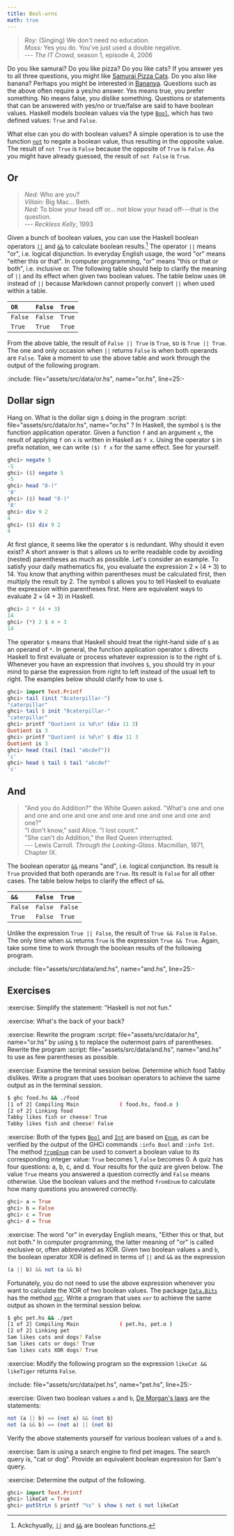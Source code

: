 ```yaml
---
title: Bool-urns
math: true
---
```


> _Roy:_ (Singing) We don't need no education.\
> _Moss:_ Yes you do. You've just used a double negative.\
> --- _The IT Crowd_, season 1, episode 4, 2006

Do you like samurai? Do you like pizza? Do you like cats? If you answer yes to
all three questions, you might like [Samurai Pizza Cats][pizzaCats]. Do you also
like banana? Perhaps you might be interested in [Bananya][bananya]. Questions
such as the above often require a yes/no answer. Yes means true, you prefer
something. No means false, you dislike something. Questions or statements that
can be answered with yes/no or true/false are said to have boolean values.
Haskell models boolean values via the type [`Bool`][bool], which has two defined
values: `True` and `False`.

What else can you do with boolean values? A simple operation is to use the
function [`not`][not] to negate a boolean value, thus resulting in the opposite
value. The result of `not True` is `False` because the opposite of `True` is
`False`. As you might have already guessed, the result of `not False` is `True`.

<!--=========================================================================-->

## Or

> _Ned:_ Who are you?\
> _Villain:_ Big Mac... Beth.\
> _Ned:_ To blow your head off or... not blow your head off---that is the
> question.\
> --- _Reckless Kelly_, 1993

Given a bunch of boolean values, you can use the Haskell boolean operators
[`||`][or] and [`&&`][and] to calculate boolean results.[^a] The operator `||`
means "or", i.e. logical disjunction. In everyday English usage, the word "or"
means "either this or that". In computer programming, "or" means "this or that
or both", i.e. inclusive or. The following table should help to clarify the
meaning of `||` and its effect when given two boolean values. The table below
uses `OR` instead of `||` because Markdown cannot properly convert `||` when
used within a table.

| `OR`    | `False` | `True` |
| :------ | :------ | :----- |
| `False` | `False` | `True` |
| `True`  | `True`  | `True` |

From the above table, the result of `False || True` is `True`, so is
`True || True`. The one and only occasion when `||` returns `False` is when both
operands are `False`. Take a moment to use the above table and work through the
output of the following program.

:include: file="assets/src/data/or.hs", name="or.hs", line=25:-

<!--=========================================================================-->

## Dollar sign

<!-- prettier-ignore-start -->
Hang on. What is the dollar sign [`$`][dollarSign] doing in the program
:script: file="assets/src/data/or.hs", name="or.hs"
? In Haskell, the symbol `$` is the function application operator. Given a
function `f` and an argument `x`, the result of applying `f` on `x` is written
in Haskell as `f x`. Using the operator `$` in prefix notation, we can write
`($) f x` for the same effect. See for yourself.
<!-- prettier-ignore-end -->

```haskell
ghci> negate 5
-5
ghci> ($) negate 5
-5
ghci> head "8-)"
'8'
ghci> ($) head "8-)"
'8'
ghci> div 9 2
4
ghci> ($) div 9 2
4
```

At first glance, it seems like the operator `$` is redundant. Why should it even
exist? A short answer is that `$` allows us to write readable code by avoiding
(nested) parentheses as much as possible. Let's consider an example. To satisfy
your daily mathematics fix, you evaluate the expression $2 \times (4 + 3)$
to 14. You know that anything within parentheses must be calculated first, then
multiply the result by 2. The symbol `$` allows you to tell Haskell to evaluate
the expression within parentheses first. Here are equivalent ways to evaluate
$2 \times (4 + 3)$ in Haskell.

```haskell
ghci> 2 * (4 + 3)
14
ghci> (*) 2 $ 4 + 3
14
```

The operator `$` means that Haskell should treat the right-hand side of `$` as
an operand of `*`. In general, the function application operator `$` directs
Haskell to first evaluate or process whatever expression is to the right of `$`.
Whenever you have an expression that involves `$`, you should try in your mind
to parse the expression from right to left instead of the usual left to right.
The examples below should clarify how to use `$`.

```haskell
ghci> import Text.Printf
ghci> tail (init "8caterpillar-")
"caterpillar"
ghci> tail $ init "8caterpillar-"
"caterpillar"
ghci> printf "Quotient is %d\n" (div 11 3)
Quotient is 3
ghci> printf "Quotient is %d\n" $ div 11 3
Quotient is 3
ghci> head (tail (tail "abcdef"))
'c'
ghci> head $ tail $ tail "abcdef"
'c'
```

<!--=========================================================================-->

## And

> "And you do Addition?" the White Queen asked. "What's one and one and one and
> one and one and one and one and one and one and one?"\
> "I don't know," said Alice. "I lost count."\
> "She can't do Addition," the Red Queen interrupted.\
> --- Lewis Carroll. _Through the Looking-Glass_. Macmillan, 1871, Chapter IX.

The boolean operator [`&&`][and] means "and", i.e. logical conjunction. Its
result is `True` provided that both operands are `True`. Its result is `False`
for all other cases. The table below helps to clarify the effect of `&&`.

| `&&`    | `False` | `True`  |
| :------ | :------ | :------ |
| `False` | `False` | `False` |
| `True`  | `False` | `True`  |

Unlike the expression `True || False`, the result of `True && False` is `False`.
The only time when `&&` returns `True` is the expression `True && True`. Again,
take some time to work through the boolean results of the following program.

:include: file="assets/src/data/and.hs", name="and.hs", line=25:-

<!--=========================================================================-->

## Exercises

<!-- prettier-ignore-start -->
:exercise:
Simplify the statement: "Haskell is not not fun."
<!-- prettier-ignore-end -->

<!-- prettier-ignore-start -->
:exercise:
What's the back of your back?
<!-- prettier-ignore-end -->

<!-- prettier-ignore-start -->
:exercise:
Rewrite the program
:script: file="assets/src/data/or.hs", name="or.hs"
by using [`$`][dollarSign] to replace the outermost pairs of
parentheses. Rewrite the program
:script: file="assets/src/data/and.hs", name="and.hs"
to use as few parentheses as possible.
<!-- prettier-ignore-end -->

<!-- prettier-ignore-start -->
:exercise:
Examine the terminal session below. Determine which food Tabby dislikes. Write a
program that uses boolean operators to achieve the same output as in the terminal
session.
<!-- prettier-ignore-end -->

```sh
$ ghc food.hs && ./food
[1 of 2] Compiling Main             ( food.hs, food.o )
[2 of 2] Linking food
Tabby likes fish or cheese? True
Tabby likes fish and cheese? False
```

<!-- prettier-ignore-start -->
:exercise:
Both of the types [`Bool`][bool] and [`Int`][int] are based on [`Enum`][enum],
as can be verified by the output of the GHCi commands `:info Bool` and
`:info Int`. The method [`fromEnum`][fromEnum] can be used to convert a boolean
value to its corresponding integer value: `True` becomes 1, `False` becomes 0. A
quiz has four questions: a, b, c, and d. Your results for the quiz are given
below. The value `True` means you answered a question correctly and `False`
means otherwise. Use the boolean values and the method `fromEnum` to calculate
how many questions you answered correctly.
<!-- prettier-ignore-end -->

```haskell
ghci> a = True
ghci> b = False
ghci> c = True
ghci> d = True
```

<!-- prettier-ignore-start -->
:exercise:
The word "or" in everyday English means, "Either this or that, but not both." In
computer programming, the latter meaning of "or" is called exclusive or, often
abbreviated as XOR. Given two boolean values `a` and `b`, the boolean operator
XOR is defined in terms of `||` and `&&` as the expression
<!-- prettier-ignore-end -->

```haskell
(a || b) && not (a && b)
```

Fortunately, you do not need to use the above expression whenever you want to
calculate the XOR of two boolean values. The package [`Data.Bits`][dataBits] has
the method [`xor`][xor]. Write a program that uses `xor` to achieve the same
output as shown in the terminal session below.

```sh
$ ghc pet.hs && ./pet
[1 of 2] Compiling Main             ( pet.hs, pet.o )
[2 of 2] Linking pet
Sam likes cats and dogs? False
Sam likes cats or dogs? True
Sam likes cats XOR dogs? True
```

<!-- prettier-ignore-start -->
:exercise:
Modify the following program so the expression `likeCat && likeTiger` returns
`False`.
<!-- prettier-ignore-end -->

:include: file="assets/src/data/pet.hs", name="pet.hs", line=25:-

<!-- prettier-ignore-start -->
:exercise:
Given two boolean values `a` and `b`, [De Morgan's laws][deMorgan] are the
statements:
<!-- prettier-ignore-end -->

```haskell
not (a || b) == (not a) && (not b)
not (a && b) == (not a) || (not b)
```

Verify the above statements yourself for various boolean values of `a` and `b`.

<!-- prettier-ignore-start -->
:exercise:
Sam is using a search engine to find pet images. The search query is, "cat or
dog". Provide an equivalent boolean expression for Sam's query.
<!-- prettier-ignore-end -->

<!-- prettier-ignore-start -->
:exercise:
Determine the output of the following.
<!-- prettier-ignore-start -->

```haskell
ghci> import Text.Printf
ghci> likeCat = True
ghci> putStrLn $ printf "%s" $ show $ not $ not likeCat
```

<!--=========================================================================-->

[^a]: Ackchyually, [`||`][or] and [`&&`][and] are boolean functions.

<!--=========================================================================-->

<!-- prettier-ignore-start -->
[and]: https://web.archive.org/web/20231128114058/https://hackage.haskell.org/package/base-4.19.0.0/docs/Data-Bool.html#v:-38--38-
[bananya]: https://web.archive.org/web/20231010043830/https://en.wikipedia.org/wiki/Bananya
[bool]: https://web.archive.org/web/20231128114058/https://hackage.haskell.org/package/base-4.19.0.0/docs/Data-Bool.html
[dataBits]: https://web.archive.org/web/20231116111136/https://hackage.haskell.org/package/base-4.19.0.0/docs/Data-Bits.html
[deMorgan]: https://web.archive.org/web/20231202011153/https://en.wikipedia.org/wiki/De_Morgan%27s_laws
[dollarSign]: https://web.archive.org/web/20231202002935/https://hackage.haskell.org/package/base-4.19.0.0/docs/Prelude.html#v:-36-
[enum]: https://web.archive.org/web/20231128114053/https://hackage.haskell.org/package/base-4.19.0.0/docs/Prelude.html#t:Enum
[fromEnum]: https://web.archive.org/web/20231128114053/https://hackage.haskell.org/package/base-4.19.0.0/docs/Prelude.html#v:fromEnum
[int]: https://web.archive.org/web/20231128114053/https://hackage.haskell.org/package/base-4.19.0.0/docs/Prelude.html#t:Int
[not]: https://web.archive.org/web/20231128114058/https://hackage.haskell.org/package/base-4.19.0.0/docs/Data-Bool.html#v:not
[or]: https://web.archive.org/web/20231128114058/https://hackage.haskell.org/package/base-4.19.0.0/docs/Data-Bool.html#v:-124--124-
[pizzaCats]: https://web.archive.org/web/20230713110453/https://en.wikipedia.org/wiki/Samurai_Pizza_Cats
[xor]: https://web.archive.org/web/20231116111136/https://hackage.haskell.org/package/base-4.19.0.0/docs/Data-Bits.html#v:xor
<!-- prettier-ignore-end -->
